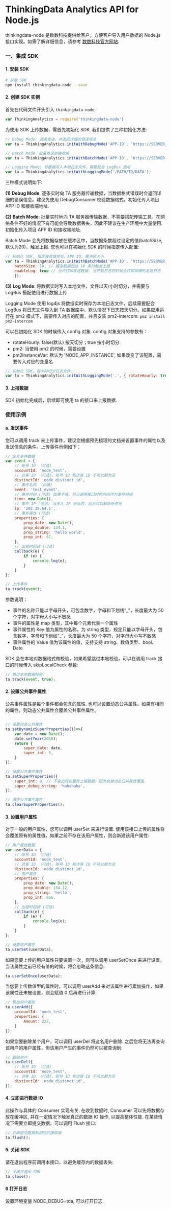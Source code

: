 # ThinkingData Analytics API for Node.js

thinkingdata-node 是数数科技提供给客户，方便客户导入用户数据的 Node.js 接口实现。如需了解详细信息，请参考 [数数科技官方网站](https://www.thinkingdata.cn).

### 一、集成 SDK

#### 1. 安装 SDK

```sh
# 获取 SDK
npm install thinkingdata-node --save
```
#### 2. 创建 SDK 实例
首先在代码文件开头引入 `thinkingdata-node`:
```js
var ThinkingAnalytics = require('thinkingdata-node')
```

为使用 SDK 上传数据，需首先初始化 SDK. 我们提供了三种初始化方法:
```js
// Debug Mode: 逐条发送，并返回详细的错误信息
var ta = ThinkingAnalytics.initWithDebugMode('APP-ID', 'https://SERVER_URL');

// Batch Mode：批量发送到接收端
var ta = ThinkingAnalytics.initWithBatchMode('APP-ID', 'https://SERVER_URL');

// Logging Mode: 将数据写入本地日志文件，需要配合 LogBus 使用
var ta = ThinkingAnalytics.initWithLoggingMode('/PATH/TO/DATA');
```

三种模式说明如下:

**(1) Debug Mode**: 逐条实时向 TA 服务器传输数据，当数据格式错误时会返回详细的错误信息。建议先使用 DebugConsumer 校验数据格式。初始化传入项目 APP ID 和接收端地址.

**(2) Batch Mode**: 批量实时地向 TA 服务器传输数据，不需要搭配传输工具。在网络条件不好的情况下有可能会导致数据丢失，因此不建议在生产环境中大量使用. 初始化传入项目 APP ID 和接收端地址.

Batch Mode 会先将数据存放在缓冲区中，当数据条数超过设定的值(batchSize, 默认为20)，触发上报. 您也可以在初始化 SDK 的时候指定传入配置:
```js
// 初始化 SDK, 指定接收端地址、APP ID、缓冲区大小
var ta = ThinkingAnalytics.initWithBatchMode('APP-ID', 'https://SERVER_URL', {
	batchSize: 10, // 缓存数据到达 10 条时触发上报
	enableLog: true // 允许打印发送数据. 当开启日志的时候会打印详细的发送日志
	});
```

**(3) Log Mode**: 将数据实时写入本地文件，文件以天/小时切分，并需要与 LogBus 搭配使用进行数据上传

 Logging Mode 使用 log4js 将数据实时保存为本地日志文件，后续需要配合 LogBus 将日志文件导入到 TA 数据库中。默认情况下日志按天切分。如果应用运行在 pm2 模式下，需要传入对应的配置，并且安装 pm2-intercom: `pm2 install pm2-intercom`

 可以在初始化 SDK 的时候传入 config 对象. config 对象支持的参数有：
 - rotateHourly: false(默认) 按天切分；true 按小时切分.
 - pm2: 当使用 pm2 的时候，需要设置
 - pm2InstanceVar: 默认为 'NODE_APP_INSTANCE', 如果改变了该配置，需要传入对应的变量名

```js
// 初始化 SDK，按小时切分日志文件.
var ta = ThinkingAnalytics.initWithLoggingMode('.', { rotateHourly: true});
```

#### 3. 上报数据
SDK 初始化完成后，后续即可使用 ta 的接口来上报数据.

### 使用示例

#### a. 发送事件
您可以调用 track 来上传事件，建议您根据预先梳理的文档来设置事件的属性以及发送信息的条件。上传事件示例如下：
```js
// 定义事件数据
var event = {
	// 账号 ID （可选)
	accountId: 'node_test',
	// 访客 ID （可选)，账号 ID 和访客 ID 不可以都为空
	distinctId: 'node_distinct_id',
	// 事件名称 （必填)
	event: 'test_event',
	// 事件时间 (可选) 如果不填，将以调用接口时的时间作为事件时间
	time: new Date(),
	// 事件 IP (可选) 当传入 IP 地址时，后台可以解析所在地
	ip: '202.38.64.1',
	// 事件属性 (可选)
    properties: {
        prop_date: new Date(),
        prop_double: 134.1,
        prop_string: 'hello world',
        prop_int: 67,
	},
	// 出错时回调 (可选)
    callback(e) {
        if (e) {
            console.log(e);
        }
    }
};

// 上传事件
ta.track(event);
```

参数说明：
* 事件的名称只能以字母开头，可包含数字，字母和下划线“_”，长度最大为 50 个字符，对字母大小写不敏感
* 事件的属性是 map 类型，其中每个元素代表一个属性
* 事件属性的 Key 值为属性的名称，为 string 类型，规定只能以字母开头，包含数字，字母和下划线“_”，长度最大为 50 个字符，对字母大小写不敏感
* 事件属性的 Value 值为该属性的值，支持支持 string、数值类型、bool、Date

SDK 会在本地对数据格式做校验，如果希望跳过本地校验，可以在调用 track 接口的时候传入 skipLocalCheck 参数:
```js
// 跳过本地数据校验
ta.track(event, true);
```

#### 2. 设置公共事件属性
公共事件属性是每个事件都会包含的属性. 也可以设置动态公共属性。如果有相同的属性，则动态公共属性会覆盖公共事件属性。

```js

// 设置动态公共属性
ta.setDynamicSuperProperties(()=>{
    var date = new Date();
    date.setYear(2018);
    return {
        super_date: date,
        super_int: 5,
    }
});

// 设置公共事件属性
ta.setSuperProperties({
    super_int: 8, // 不会出现在最终上报数据，因为会被动态公共属性覆盖.
    super_debug_string: 'hahahaha',
});

// 清空公共事件属性
ta.clearSuperProperties();
```

#### 3. 设置用户属性
对于一般的用户属性，您可以调用 userSet 来进行设置. 使用该接口上传的属性将会覆盖原有的属性值，如果之前不存在该用户属性，则会新建该用户属性:
```js
// 用户属性数据
var userData = {
	// 账号 ID （可选)
	accountId: 'node_test',
	// 访客 ID （可选)，账号 ID 和访客 ID 不可以都为空
	distinctId: 'node_distinct_id',
	// 用户属性
    properties: {
        prop_date: new Date(),
        prop_double: 134.12,
        prop_string: 'hello',
        prop_int: 666,
	},
	// 出错时回调 (可选)
    callback(e) {
        if (e) {
            console.log(e);
        }
    }
};

// 设置用户属性
ta.userSet(userData);
```
如果您要上传的用户属性只要设置一次，则可以调用 userSetOnce 来进行设置，当该属性之前已经有值的时候，将会忽略这条信息:
```js
ta.userSetOnce(userData);
```
当您要上传数值型的属性时，可以调用 userAdd 来对该属性进行累加操作，如果该属性还未被设置，则会赋值 0 后再进行计算:
```js
// 累加用户属性
ta.userAdd({
    accountId: 'node_test',
    properties: {
        Amount: 222,
    }
});

```
如果您要删除某个用户，可以调用 userDel 将这名用户删除. 之后您将无法再查询该用户的用户属性，但该用户产生的事件仍然可以被查询到:
```js
// 删除用户
ta.userDel({
	// 账号 ID （可选)
	accountId: 'node_test',
	// 访客 ID （可选)，账号 ID 和访客 ID 不可以都为空
	distinctId: 'node_distinct_id',
});
```

#### 4. 立即进行数据 IO
此操作与具体的 Consumer 实现有关. 在收到数据时, Consumer 可以先将数据存放在缓冲区, 并在一定情况下触发真正的数据 IO 操作, 以提高整体性能. 在某些情况下需要立即提交数据，可以调用 Flush 接口:
```js
// 立即提交数据到相应的接收端
ta.flush();
```

#### 5. 关闭 SDK
请在退出程序前调用本接口，以避免缓存内的数据丢失:
```js
// 关闭并退出 SDK
ta.close();
```

#### 6 打开日志
设置环境变量 NODE_DEBUG=tda, 可以打开日志.
